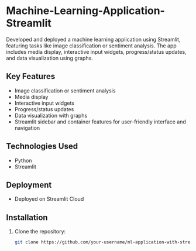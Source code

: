 # Machine-Learning-Application-Streamlit

Developed and deployed a machine learning application using Streamlit, featuring tasks like image classification or sentiment analysis. The app includes media display, interactive input widgets, progress/status updates, and data visualization using graphs.

## Key Features
- Image classification or sentiment analysis
- Media display
- Interactive input widgets
- Progress/status updates
- Data visualization with graphs
- Streamlit sidebar and container features for user-friendly interface and navigation

## Technologies Used
- Python
- Streamlit

## Deployment
- Deployed on Streamlit Cloud

## Installation
1. Clone the repository:
   ```sh
   git clone https://github.com/your-username/ml-application-with-streamlit.git
